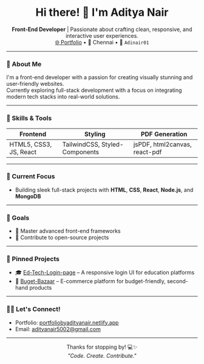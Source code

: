<h1 align="center">Hi there! 👋 I'm Aditya Nair</h1>
<p align="center">
  <strong>Front-End Developer</strong> | Passionate about crafting clean, responsive, and interactive user experiences.<br>
  <a href="https://portfoliobyadityanair.netlify.app/#home" target="_blank">🌐 Portfolio</a> • 📍 Chennai • 💼 <code>Adinair01</code>
</p>

---

### 🧠 About Me
I'm a front-end developer with a passion for creating visually stunning and user-friendly websites.  
Currently exploring full-stack development with a focus on integrating modern tech stacks into real-world solutions.

---

### 🚀 Skills & Tools

| Frontend        | Styling                        | PDF Generation                 |
|----------------|--------------------------------|--------------------------------|
| HTML5, CSS3, JS, React | TailwindCSS, Styled-Components | jsPDF, html2canvas, react-pdf |

---

### 🎯 Current Focus
- Building sleek full-stack projects with **HTML**, **CSS**, **React**, **Node.js**, and **MongoDB**

---

### 🎯 Goals
- 🚀 Master advanced front-end frameworks  
- 🤝 Contribute to open-source projects  

---

### 📌 Pinned Projects
- 🎓 [Ed-Tech-Login-page](https://github.com/Adinair01/Ed-Tech-Login-page) – A responsive login UI for education platforms  
- 🛒 [Buget-Bazaar](https://github.com/Adinair01/Buget-Bazaar-) – E-commerce platform for budget-friendly, second-hand products

---

### 🧑‍💻 Let's Connect!
- Portfolio: [portfoliobyadityanair.netlify.app](https://portfoliobyadityanair.netlify.app/#home)
- Email: [adityanair5002@gmail.com](mailto:adityanair5002@gmail.com)

---

<p align="center">
  Thanks for stopping by! 💻✨<br>
  <i>"Code. Create. Contribute."</i>
</p>
